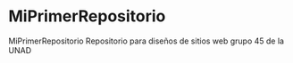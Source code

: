 # MiPrimerRepositorio
MiPrimerRepositorio
Repositorio para diseños de sitios web grupo 45 de la UNAD
